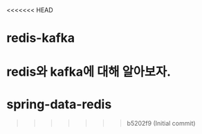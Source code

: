 <<<<<<< HEAD
# redis-kafka
redis와 kafka에 대해 알아보자.
=======
# spring-data-redis
>>>>>>> b5202f9 (Initial commit)
